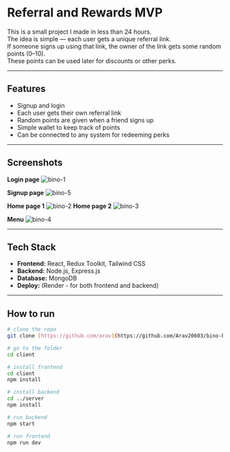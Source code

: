 # Referral and Rewards MVP

This is a small project I made in less than 24 hours.  
The idea is simple — each user gets a unique referral link.  
If someone signs up using that link, the owner of the link gets some random points (0–10).  
These points can be used later for discounts or other perks.

---

## Features

- Signup and login
- Each user gets their own referral link
- Random points are given when a friend signs up
- Simple wallet to keep track of points
- Can be connected to any system for redeeming perks

---

## Screenshots

**Login page**  ![bino-1](https://github.com/user-attachments/assets/e70b7e3e-dc6d-4fda-bbc1-ced0c6715621)

**Signup page**  ![bino-5](https://github.com/user-attachments/assets/6475f280-043b-48e8-9273-497a62a4ead3)

**Home page 1**  ![bino-2](https://github.com/user-attachments/assets/e017e9cb-62e5-4df5-b07a-71000b386a99)
**Home page 2**  ![bino-3](https://github.com/user-attachments/assets/d1a848fb-9a00-4b68-97e9-85ea7da898f9)

**Menu** ![bino-4](https://github.com/user-attachments/assets/97c4b4eb-454c-46e1-8b1a-c04147459763)


---

## Tech Stack

- **Frontend:** React, Redux Toolkit, Tailwind CSS
- **Backend:** Node.js, Express.js
- **Database:** MongoDB
- **Deploy:** (Render - for both frontend and backend)

---

## How to run

```bash
# clone the repo
git clone [https://github.com/arav](https://github.com/Arav20603/bino-bot-referralSystem.git)

# go to the folder
cd client

# install frontend
cd client
npm install

# install backend
cd ../server
npm install

# run backend
npm start

# run frontend
npm run dev
